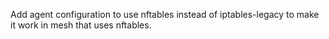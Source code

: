 Add agent configuration to use nftables instead of iptables-legacy to make it work in mesh that uses nftables.